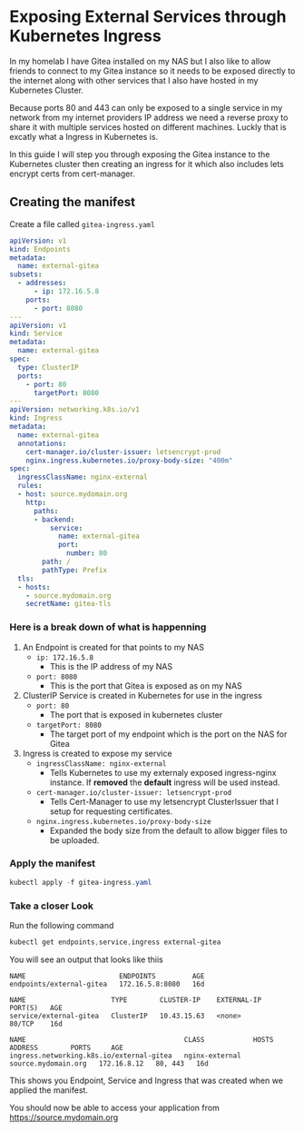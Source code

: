 # Exposing External Services through Kubernetes Ingress

In my homelab I have Gitea installed on my NAS but I also like to allow friends to connect to my Gitea instance so it needs to be exposed directly to the internet along with other services that I also have hosted in my Kubernetes Cluster.

Because ports 80 and 443 can only be exposed to a single service in my network from my internet providers IP address we need a reverse proxy to share it with multiple services hosted on different machines. Luckly that is excatly what a Ingress in Kubernetes is.

In this guide I will step you through exposing the Gitea instance to the Kubernetes cluster then creating an ingress for it which also includes lets encrypt certs from cert-manager.

## Creating the manifest

Create a file called `gitea-ingress.yaml`

```yaml
apiVersion: v1
kind: Endpoints
metadata:
  name: external-gitea
subsets:
  - addresses:
      - ip: 172.16.5.8
    ports:
      - port: 8080
---
apiVersion: v1
kind: Service
metadata:
  name: external-gitea
spec:
  type: ClusterIP
  ports:
    - port: 80
      targetPort: 8080
---
apiVersion: networking.k8s.io/v1
kind: Ingress
metadata:
  name: external-gitea
  annotations:
    cert-manager.io/cluster-issuer: letsencrypt-prod
    nginx.ingress.kubernetes.io/proxy-body-size: "400m"
spec:
  ingressClassName: nginx-external
  rules:
  - host: source.mydomain.org
    http:
      paths:
      - backend:
          service:
            name: external-gitea
            port:
              number: 80
        path: /
        pathType: Prefix
  tls:
  - hosts:
    - source.mydomain.org
    secretName: gitea-tls
```

### Here is a break down of what is happenning

1. An Endpoint is created for that points to my NAS
    - `ip: 172.16.5.8`
        - This is the IP address of my NAS
    - `port: 8080`
        - This is the port that Gitea is exposed as on my NAS
2. ClusterIP Service is created in Kubernetes for use in the ingress
    - `port: 80`
        - The port that is exposed in kubernetes cluster
    - `targetPort: 8080`
        - The target port of my endpoint which is the port on the NAS for Gitea
3. Ingress is created to expose my service
    - `ingressClassName: nginx-external`
        - Tells Kubernetes to use my externaly exposed ingress-nginx instance. If **removed** the **default** ingress will be used instead.
    - `cert-manager.io/cluster-issuer: letsencrypt-prod`
        - Tells Cert-Manager to use my letsencrypt ClusterIssuer that I setup for requesting certificates.
    - `nginx.ingress.kubernetes.io/proxy-body-size`
        - Expanded the body size from the default to allow bigger files to be uploaded.


### Apply the manifest

```powershell
kubectl apply -f gitea-ingress.yaml
```

### Take a closer Look

Run the following command

```Powershell
kubectl get endpoints,service,ingress external-gitea
```

You will see an output that looks like thiis

```
NAME                       ENDPOINTS         AGE
endpoints/external-gitea   172.16.5.8:8080   16d

NAME                     TYPE        CLUSTER-IP    EXTERNAL-IP   PORT(S)   AGE
service/external-gitea   ClusterIP   10.43.15.63   <none>        80/TCP    16d

NAME                                       CLASS            HOSTS                  ADDRESS        PORTS     AGE
ingress.networking.k8s.io/external-gitea   nginx-external   source.mydomain.org   172.16.8.12   80, 443   16d
```

This shows you Endpoint, Service and Ingress that was created when we applied the manifest.

You should now be able to access your application from https://source.mydomain.org